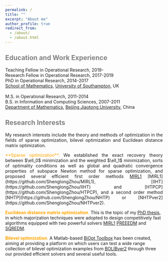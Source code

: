 ```yaml
---
permalink: /
title: ""
excerpt: "About me"
author_profile: true
redirect_from: 
  - /about/
  - /about.html
---
```


<span style="color:grey">Education and Work Experience</span>
---

Teaching Fellow in Operational Research, 2019- <br>
Research Fellow in Operational Research, 2017-2019 <br>
PhD in  Operational Research, 2014-2017 <br>
[School of Mathematics](https://www.southampton.ac.uk/maths), [University of Southampton](https://www.southampton.ac.uk/), UK  <br>
<br>
M.S. in Operational Research, 2011-2014 <br>
B.S. in Information and Computing Sciences, 2007-2011 <br>
[Department of Mathematics](http://en.sci.njtu.edu.cn/Department/DepartmentofMathematics/index.htm), [Beijing Jiaotong University](http://en.njtu.edu.cn/), China 

<span style="color:grey">Research Interests</span>
---

<p style="text-align:justify;"> 
My research interests include the theory and methods of optimization in the fields of sparse optimization, bilevel
optimization and Euclidean distance matrix optimization. </p> 

<div style="text-align:justify"> <span style="color:orange">**Sparse  optimization**.</span>  We established the exact recovery theory between $\ell_0$ minimization and the weighted $\ell_1$ minimization, sorts of optimality conditions as well as global and quadratic convergence properties of subspace Newton method for sparse optimization, and proposed several efficient first order methods <a href="https://github.com/ShenglongZhou/MIRL1">MIRL1</a> [MIRL1](https://github.com/ShenglongZhou/MIRL1), [IIHT](https://github.com/ShenglongZhou/IIHT) and [HTPCP](https://github.com/ShenglongZhou/HTPCP), and a second order method [NHTP](https://github.com/ShenglongZhou/NHTP) or [NHTPver2](https://github.com/ShenglongZhou/NHTPver2).  </div>

<span style="color:orange">**Euclidean distance matrix optimization**.</span> This is the topic of my [PhD thesis](https://eprints.soton.ac.uk/429739/), in which majorization techniques were adopted to design competitively fast algorithms equipped with two powerful solvers <a href="https://github.com/ShenglongZhou/MIRL1">MIRL1</a> [PREEEDM](https://github.com/ShenglongZhou/PREEEDM) and [SQREDM](https://github.com/ShenglongZhou/SQREDM). 

<span style="color:orange">**Bilevel optimization**.</span>   A Matlab-based [BiOpt Toolbox](https://biopt.github.io/) has been created, aiming at providing a platform on which users can test a wide range collection of bilevel optimization examples from [BOLIBver2](https://biopt.github.io/bolib/) through three our provided efficient solvers and several useful tools. 




